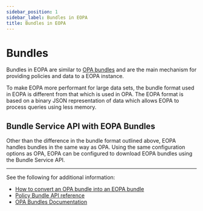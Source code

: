 ```yaml
---
sidebar_position: 1
sidebar_label: Bundles in EOPA
title: Bundles in EOPA
---
```


# Bundles

Bundles in EOPA are similar to [OPA bundles](https://www.openpolicyagent.org/docs/management-bundles/) and are the main mechanism for providing policies and data to a EOPA instance.

To make EOPA more performant for large data sets, the bundle format used in EOPA is different from that which is used in OPA. The EOPA format is based on a binary JSON representation of data which allows EOPA to process queries using less memory.


## Bundle Service API with EOPA Bundles

Other than the difference in the bundle format outlined above, EOPA handles bundles in the same way as OPA. Using the same configuration options as OPA, EOPA can be configured to download EOPA bundles using the Bundle Service API.

---

See the following for additional information:

- [How to convert an OPA bundle into an EOPA bundle](/eopa/how-to/migrate-from-opa#convert-bundles)
- [Policy Bundle API reference](/eopa/reference/configuration/policy/bundle-api)
- [OPA Bundles Documentation](https://www.openpolicyagent.org/docs/management-bundles/)
